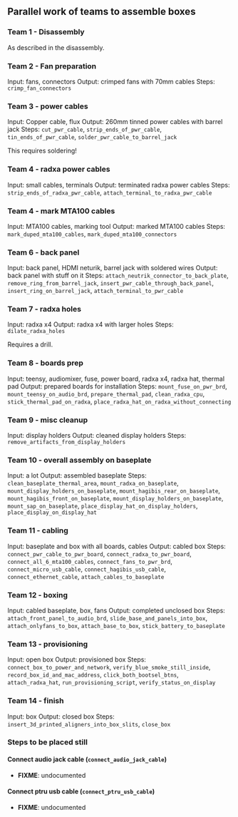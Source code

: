 ## Parallel work of teams to assemble boxes

### Team 1 - Disassembly

As described in the disassembly.

### Team 2 - Fan preparation

Input: fans, connectors
Output: crimped fans with 70mm cables
Steps: `crimp_fan_connectors`

### Team 3 - power cables

Input: Copper cable, flux
Output: 260mm tinned power cables with barrel jack
Steps: `cut_pwr_cable`, `strip_ends_of_pwr_cable`, `tin_ends_of_pwr_cable`, `solder_pwr_cable_to_barrel_jack`

This requires soldering!

### Team 4 - radxa power cables

Input: small cables, terminals
Output: terminated radxa power cables
Steps: `strip_ends_of_radxa_pwr_cable`, `attach_terminal_to_radxa_pwr_cable`

### Team 4 - mark MTA100 cables

Input: MTA100 cables, marking tool
Output: marked MTA100 cables
Steps: `mark_duped_mta100_cables`, `mark_duped_mta100_connectors`

### Team 6 - back panel

Input: back panel, HDMI neturik, barrel jack with soldered wires
Output: back panel with stuff on it
Steps: `attach_neutrik_connector_to_back_plate`, `remove_ring_from_barrel_jack`, `insert_pwr_cable_through_back_panel`, `insert_ring_on_barrel_jack`, `attach_terminal_to_pwr_cable`

### Team 7 - radxa holes

Input: radxa x4
Output: radxa x4 with larger holes
Steps: `dilate_radxa_holes`

Requires a drill.

### Team 8 - boards prep

Input: teensy, audiomixer, fuse, power board, radxa x4, radxa hat, thermal pad
Output: prepared boards for installation
Steps: `mount_fuse_on_pwr_brd`, `mount_teensy_on_audio_brd`, `prepare_thermal_pad`, `clean_radxa_cpu`, `stick_thermal_pad_on_radxa`, `place_radxa_hat_on_radxa_without_connecting`

### Team 9 - misc cleanup

Input: display holders
Output: cleaned display holders
Steps: `remove_artifacts_from_display_holders`

### Team 10 - overall assembly on baseplate

Input: a lot
Output: assembled baseplate
Steps: `clean_baseplate_thermal_area`, `mount_radxa_on_baseplate`, `mount_display_holders_on_baseplate`, `mount_hagibis_rear_on_baseplate`, `mount_hagibis_front_on_baseplate`, `mount_display_holders_on_baseplate`, `mount_sap_on_baseplate`, `place_display_hat_on_display_holders`, `place_display_on_display_hat`

### Team 11 - cabling

Input: baseplate and box with all boards, cables
Output: cabled box
Steps: `connect_pwr_cable_to_pwr_board`, `connect_radxa_to_pwr_board`, `connect_all_6_mta100_cables`, `connect_fans_to_pwr_brd`, `connect_micro_usb_cable`, `connect_hagibis_usb_cable`, `connect_ethernet_cable`, `attach_cables_to_baseplate`

### Team 12 - boxing

Input: cabled baseplate, box, fans
Output: completed unclosed box
Steps: `attach_front_panel_to_audio_brd`, `slide_base_and_panels_into_box`, `attach_onlyfans_to_box`, `attach_base_to_box`, `stick_battery_to_baseplate`

### Team 13 - provisioning

Input: open box
Output: provisioned box
Steps: `connect_box_to_power_and_network`, `verify_blue_smoke_still_inside`, `record_box_id_and_mac_address`, `click_both_bootsel_btns`, `attach_radxa_hat`, `run_provisioning_script`, `verify_status_on_display`

### Team 14 - finish

Input: box
Output: closed box
Steps: `insert_3d_printed_aligners_into_box_slits`, `close_box`

### Steps to be placed still

#### Connect audio jack cable (`connect_audio_jack_cable`)
- **FIXME**: undocumented

#### Connect ptru usb cable (`connect_ptru_usb_cable`)
- **FIXME**: undocumented

